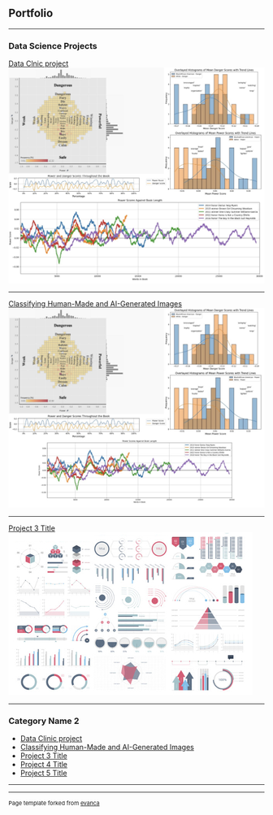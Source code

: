 ## Portfolio

---

### Data Science Projects

[Data Clnic project](/pdf/sample_presentation.pdf)
<img src="images/Job portfolio.jpg?raw=true"/>

---
[Classifying Human-Made and AI-Generated Images](/pdf/sample_presentation.pdf)
<img src="Job portfolio-Project 1 .jpg?raw=true"/>

---
[Project 3 Title](http://example.com/)
<img src="images/dummy_thumbnail.jpg?raw=true"/>

---

### Category Name 2

- [Data Clinic project](http://example.com/)
- [Classifying Human-Made and AI-Generated Images]([http://example.com/](https://docs.google.com/presentation/d/1YlbBaBHjCiHAstDAV29z8S6ZU4urd33_/edit?usp=sharing&ouid=114815941480699430586&rtpof=true&sd=true))
- [Project 3 Title](http://example.com/)
- [Project 4 Title](http://example.com/)
- [Project 5 Title](http://example.com/)

---




---
<p style="font-size:11px">Page template forked from <a href="https://github.com/evanca/quick-portfolio">evanca</a></p>
<!-- Remove above link if you don't want to attibute -->

